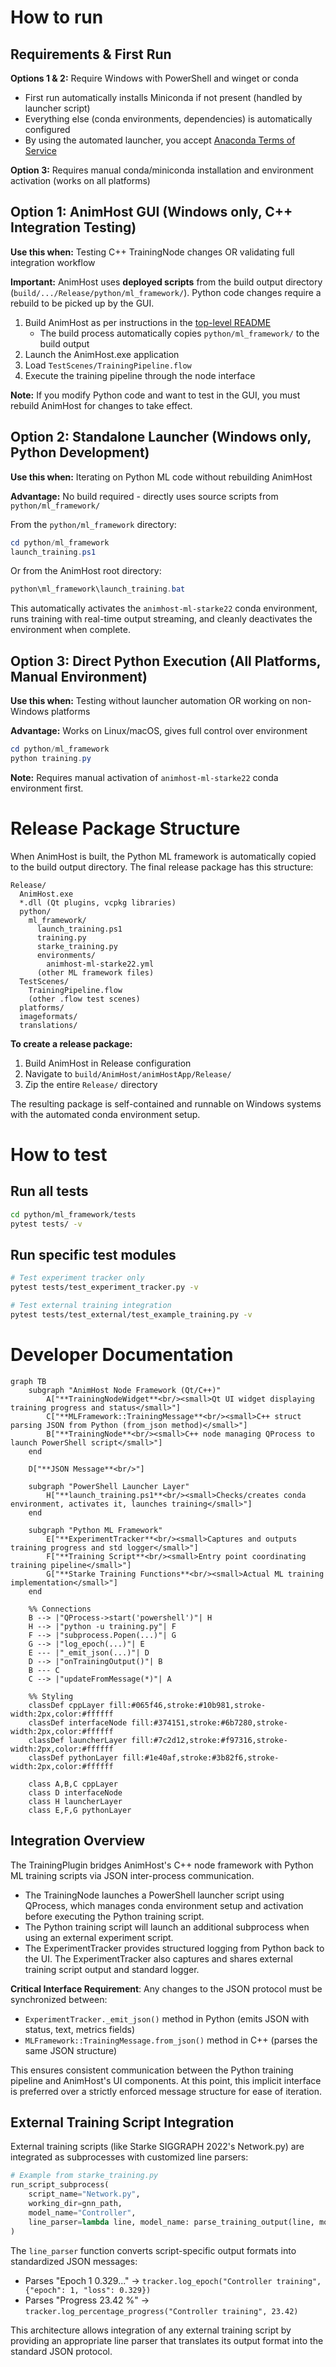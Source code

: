 # How to run

## Requirements & First Run

**Options 1 & 2:** Require Windows with PowerShell and winget or conda
- First run automatically installs Miniconda if not present (handled by launcher script)
- Everything else (conda environments, dependencies) is automatically configured
- By using the automated launcher, you accept [Anaconda Terms of Service](https://www.anaconda.com/terms-of-service)

**Option 3:** Requires manual conda/miniconda installation and environment activation (works on all platforms)

## Option 1: AnimHost GUI (Windows only, C++ Integration Testing)

**Use this when:** Testing C++ TrainingNode changes OR validating full integration workflow

**Important:** AnimHost uses **deployed scripts** from the build output directory (`build/.../Release/python/ml_framework/`). Python code changes require a rebuild to be picked up by the GUI.

1. Build AnimHost as per instructions in the [top-level README](/README.md)
   - The build process automatically copies `python/ml_framework/` to the build output
2. Launch the AnimHost.exe application
3. Load `TestScenes/TrainingPipeline.flow`
4. Execute the training pipeline through the node interface

**Note:** If you modify Python code and want to test in the GUI, you must rebuild AnimHost for changes to take effect.

## Option 2: Standalone Launcher (Windows only, Python Development)

**Use this when:** Iterating on Python ML code without rebuilding AnimHost

**Advantage:** No build required - directly uses source scripts from `python/ml_framework/`

From the `python/ml_framework` directory:
```powershell
cd python/ml_framework
launch_training.ps1
```

Or from the AnimHost root directory:
```powershell
python\ml_framework\launch_training.bat
```

This automatically activates the `animhost-ml-starke22` conda environment, runs training with real-time output streaming, and cleanly deactivates the environment when complete.

## Option 3: Direct Python Execution (All Platforms, Manual Environment)

**Use this when:** Testing without launcher automation OR working on non-Windows platforms

**Advantage:** Works on Linux/macOS, gives full control over environment

```powershell
cd python/ml_framework
python training.py
```

**Note:** Requires manual activation of `animhost-ml-starke22` conda environment first.

# Release Package Structure

When AnimHost is built, the Python ML framework is automatically copied to the build output directory. The final release package has this structure:

```
Release/
  AnimHost.exe
  *.dll (Qt plugins, vcpkg libraries)
  python/
    ml_framework/
      launch_training.ps1
      training.py
      starke_training.py
      environments/
        animhost-ml-starke22.yml
      (other ML framework files)
  TestScenes/
    TrainingPipeline.flow
    (other .flow test scenes)
  platforms/
  imageformats/
  translations/
```

**To create a release package:**
1. Build AnimHost in Release configuration
2. Navigate to `build/AnimHost/animHostApp/Release/`
3. Zip the entire `Release/` directory

The resulting package is self-contained and runnable on Windows systems with the automated conda environment setup.

# How to test

## Run all tests
```bash
cd python/ml_framework/tests
pytest tests/ -v
```

## Run specific test modules
```bash
# Test experiment tracker only
pytest tests/test_experiment_tracker.py -v

# Test external training integration
pytest tests/test_external/test_example_training.py -v
```

# Developer Documentation

```mermaid
graph TB
    subgraph "AnimHost Node Framework (Qt/C++)"
        A["**TrainingNodeWidget**<br/><small>Qt UI widget displaying training progress and status</small>"]
        C["**MLFramework::TrainingMessage**<br/><small>C++ struct parsing JSON from Python (from_json method)</small>"]
        B["**TrainingNode**<br/><small>C++ node managing QProcess to launch PowerShell script</small>"]
    end

    D["**JSON Message**<br/>"]

    subgraph "PowerShell Launcher Layer"
        H["**launch_training.ps1**<br/><small>Checks/creates conda environment, activates it, launches training</small>"]
    end

    subgraph "Python ML Framework"
        E["**ExperimentTracker**<br/><small>Captures and outputs training progress and std logger</small>"]
        F["**Training Script**<br/><small>Entry point coordinating training pipeline</small>"]
        G["**Starke Training Functions**<br/><small>Actual ML training implementation</small>"]
    end

    %% Connections
    B --> |"QProcess->start('powershell')"| H
    H --> |"python -u training.py"| F
    F --> |"subprocess.Popen(...)"| G
    G --> |"log_epoch(...)"| E
    E --- |"_emit_json(...)"| D
    D --> |"onTrainingOutput()"| B
    B --- C
    C --> |"updateFromMessage(*)"| A

    %% Styling
    classDef cppLayer fill:#065f46,stroke:#10b981,stroke-width:2px,color:#ffffff
    classDef interfaceNode fill:#374151,stroke:#6b7280,stroke-width:2px,color:#ffffff
    classDef launcherLayer fill:#7c2d12,stroke:#f97316,stroke-width:2px,color:#ffffff
    classDef pythonLayer fill:#1e40af,stroke:#3b82f6,stroke-width:2px,color:#ffffff

    class A,B,C cppLayer
    class D interfaceNode
    class H launcherLayer
    class E,F,G pythonLayer
```

## Integration Overview

The TrainingPlugin bridges AnimHost's C++ node framework with Python ML training scripts via JSON inter-process communication.
* The TrainingNode launches a PowerShell launcher script using QProcess, which manages conda environment setup and activation before executing the Python training script.
* The Python training script will launch an additional subprocess when using an external experiment script.
* The ExperimentTracker provides structured logging from Python back to the UI. The ExperimentTracker also captures and shares external training script output and standard logger.

**Critical Interface Requirement**: Any changes to the JSON protocol must be synchronized between:
- `ExperimentTracker._emit_json()` method in Python (emits JSON with status, text, metrics fields)
- `MLFramework::TrainingMessage.from_json()` method in C++ (parses the same JSON structure)

This ensures consistent communication between the Python training pipeline and AnimHost's UI components. At this point, this implicit interface is preferred over a strictly enforced message structure for ease of iteration.

## External Training Script Integration

External training scripts (like Starke SIGGRAPH 2022's Network.py) are integrated as subprocesses with customized line parsers:

```python
# Example from starke_training.py
run_script_subprocess(
    script_name="Network.py",
    working_dir=gnn_path,
    model_name="Controller", 
    line_parser=lambda line, model_name: parse_training_output(line, model_name, tracker)
)
```

The `line_parser` function converts script-specific output formats into standardized JSON messages:
- Parses "Epoch 1 0.329..." → `tracker.log_epoch("Controller training", {"epoch": 1, "loss": 0.329})`
- Parses "Progress 23.42 %" → `tracker.log_percentage_progress("Controller training", 23.42)`

This architecture allows integration of any external training script by providing an appropriate line parser that translates its output format into the standard JSON protocol.